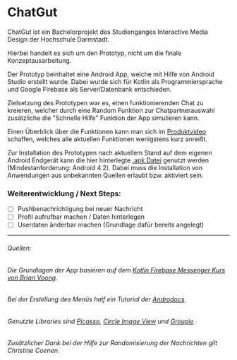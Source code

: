 # ChatGut
ChatGut ist ein Bachelorprojekt des Studienganges Interactive Media Design der Hochschule Darmstadt.

Hierbei handelt es sich um den Prototyp, nicht um die finale Konzeptausarbeitung.

Der Prototyp beinhaltet eine Android App, welche mit Hilfe von Android Studio erstellt wurde.
Dabei wurde sich für Kotlin als Programmiersprache und Google Firebase als Server/Datenbank entschieden.

Zielsetzung des Prototypen war es, einen funktionierenden Chat zu kreieren, welcher durch eine Random Funktion zur Chatpartnerauswahl zusätzliche die "Schnelle Hilfe" Funktion der App simulieren kann. 

Einen Überblick über die Funktionen kann man sich im [Produktvideo](https://vimeo.com/392076990) schaffen, welches alle aktuellen Funktionen wenigstens kurz anreißt. 

Zur Installation des Prototypen nach aktuellem Stand auf dem eigenen Android Endgerät kann die hier hinterlegte [.apk Datei](./ChatGut.apk) genutzt werden (Mindestanforderung: Android 4.2). Dabei muss die Installation von Anwendungen aus unbekannten Quellen erlaubt bzw. aktiviert sein.

### Weiterentwicklung / Next Steps:
- [ ] Pushbenachrichtigung bei neuer Nachricht 
- [ ] Profil aufrufbar machen / Daten hinterlegen
- [ ] Userdaten änderbar machen (Grundlage dafür bereits angelegt)

________________________________________________________________________________________________________________________________________

###### Quellen:
###### Die Grundlagen der App basieren auf dem [Kotlin Firebase Messenger Kurs von Brian Voong](https://www.letsbuildthatapp.com/course_video?id=3492).
###### Bei der Erstellung des Menüs half ein Tutorial der [Androdocs](https://www.androdocs.com/tutorials/implementing-navigation-drawer-in-android-app-using-kotlin.html).
###### Genutzte Libraries sind [Picasso](https://github.com/square/picasso), [Circle Image View](https://github.com/hdodenhof/CircleImageView) und [Groupie](https://github.com/lisawray/groupie).
###### Zusätzlicher Dank bei der Hilfe zur Randomisierung der Nachrichten gilt Christine Coenen.
